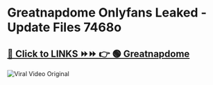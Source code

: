
 # Greatnapdome Onlyfans Leaked - Update Files 7468o

## <h2><a href="https://clipsfans.com/Greatnapdome&ref=git">🔗 Click to LINKS ⏩⏩ 👉 🟢 Greatnapdome </a></h2>

<a href="https://clipsfans.com/Greatnapdome&ref=git" rel="nofollow" data-target="animated-image.originalLink"><img src="https://i.ibb.co.com/xMMVF88/686577567.gif" alt="Viral Video Original" style="max-width: 100%; display: inline-block;" data-target="animated-image.originalImage"></a>

